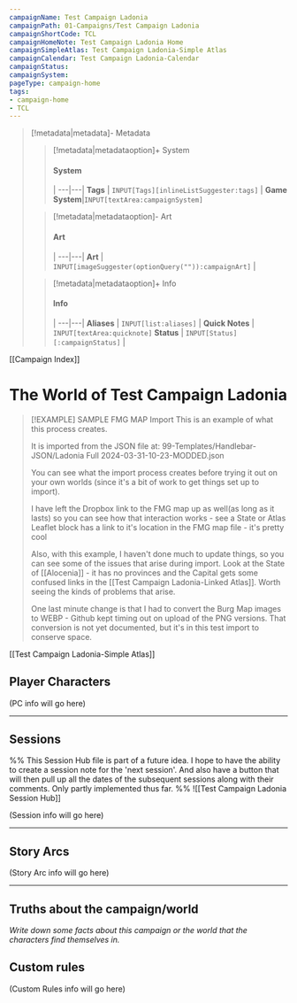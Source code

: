 ```yaml
---
campaignName: Test Campaign Ladonia
campaignPath: 01-Campaigns/Test Campaign Ladonia
campaignShortCode: TCL
campaignHomeNote: Test Campaign Ladonia Home
campaignSimpleAtlas: Test Campaign Ladonia-Simple Atlas
campaignCalendar: Test Campaign Ladonia-Calendar
campaignStatus: 
campaignSystem:
pageType: campaign-home
tags:
- campaign-home
- TCL
---
```


> [!metadata|metadata]- Metadata 
>> [!metadata|metadataoption]+ System
>> #### System
>>  |
>> ---|---|
> **Tags** | `INPUT[Tags][inlineListSuggester:tags]` |
> **Game System**|`INPUT[textArea:campaignSystem]`
>
>> [!metadata|metadataoption]- Art
>> #### Art
>>  |
>> ---|---|
>> **Art** | `INPUT[imageSuggester(optionQuery("")):campaignArt]` |
>
>> [!metadata|metadataoption]+ Info
>> #### Info
>>  |
>> ---|---|
>> **Aliases** | `INPUT[list:aliases]` |
>> **Quick Notes** |  `INPUT[textArea:quicknote]`
>> **Status** | `INPUT[Status][:campaignStatus]` |



[[Campaign Index]]

# The World of Test Campaign Ladonia

> [!EXAMPLE] SAMPLE FMG MAP Import
> This is an example of what this process creates.
> 
> It is imported from the JSON file at:
> 99-Templates/Handlebar-JSON/Ladonia Full 2024-03-31-10-23-MODDED.json
> 
> You can see what the import process creates before trying it out on your own worlds (since it's a bit of work to get things set up to import).
> 
> I have left the Dropbox link to the FMG map up as well(as long as it lasts) so you can see how that interaction works - see a State or Atlas Leaflet block has a link to it's location in the FMG map file - it's pretty cool
> 
> Also, with this example, I haven't done much to update things, so you can see some of the issues that arise during import. Look at the State of [[Alocenia]] - it has no provinces and the Capital gets some confused links in the [[Test Campaign Ladonia-Linked Atlas]]. Worth seeing the kinds of problems that arise.
> 
> One last minute change is that I had to convert the Burg Map images to WEBP - Github kept timing out on upload of the PNG versions. That conversion is not yet documented, but it's in this test import to conserve space.



[[Test Campaign Ladonia-Simple Atlas]]

## Player Characters

(PC info will go here)

---
## Sessions

%% This Session Hub file is part of a future idea. I hope to have the ability to create a session note for the 'next session'. And also have a button that will then pull up all the dates of the subsequent sessions along with their comments. Only partly implemented thus far. %%
![[Test Campaign Ladonia Session Hub]]

(Session info will go here)

---
## Story Arcs

(Story Arc info will go here)

---

## Truths about the campaign/world

*Write down some facts about this campaign or the world that the characters find themselves in.*

## Custom rules

(Custom Rules info will go here)